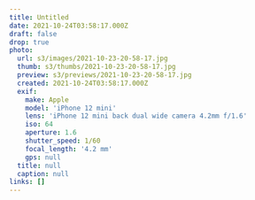 ```yaml
---
title: Untitled
date: 2021-10-24T03:58:17.000Z
draft: false
drop: true
photo:
  url: s3/images/2021-10-23-20-58-17.jpg
  thumb: s3/thumbs/2021-10-23-20-58-17.jpg
  preview: s3/previews/2021-10-23-20-58-17.jpg
  created: 2021-10-24T03:58:17.000Z
  exif:
    make: Apple
    model: 'iPhone 12 mini'
    lens: 'iPhone 12 mini back dual wide camera 4.2mm f/1.6'
    iso: 64
    aperture: 1.6
    shutter_speed: 1/60
    focal_length: '4.2 mm'
    gps: null
  title: null
  caption: null
links: []
---
```

